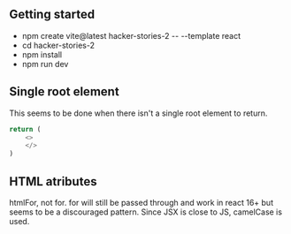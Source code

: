 
## Getting started
- npm create vite@latest hacker-stories-2 -- --template react
- cd hacker-stories-2
- npm install
- npm run dev

## Single root element

This seems to be done when there isn't a single root element to return.

```js
return (
    <>
    </>
)
```

## HTML atributes

htmlFor, not for. for will still be passed through and work in react 16+ but seems to be a discouraged pattern. Since JSX is close to JS, camelCase is used.
